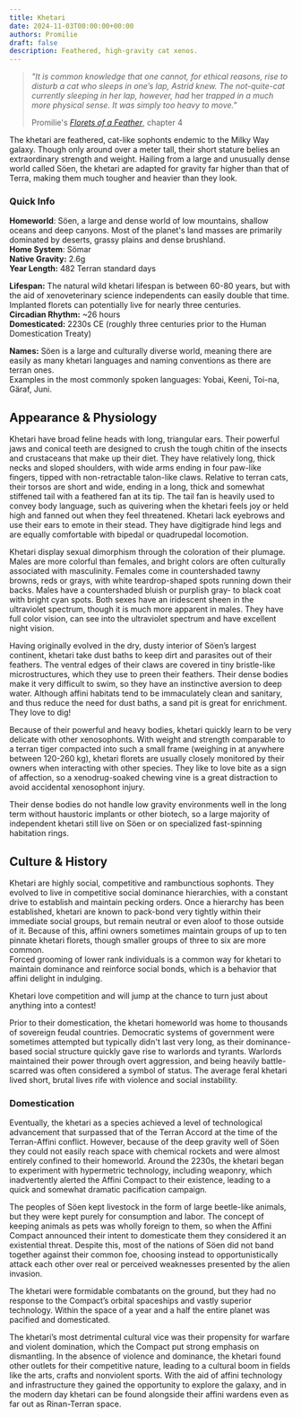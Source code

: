 ```yaml
---
title: Khetari
date: 2024-11-03T00:00:00+00:00
authors: Promilie
draft: false
description: Feathered, high-gravity cat xenos.
---
```

> _"It is common knowledge that one cannot, for ethical reasons, rise to disturb a cat who sleeps in one’s lap, Astrid knew. The not-quite-cat currently sleeping in her lap, however, had_ her _trapped in a much more physical sense. It was simply too heavy to move."_
> 
> Promilie's [_Florets of a Feather_](https://archiveofourown.org/works/54477985/chapters/145430536), chapter 4

The khetari are feathered, cat-like sophonts endemic to the Milky Way galaxy. Though only around over a meter tall, their short stature belies an extraordinary strength and weight. Hailing from a large and unusually dense world called Söen, the khetari are adapted for gravity far higher than that of Terra, making them much tougher and heavier than they look.
### Quick Info
**Homeworld**: Söen, a large and dense world of low mountains, shallow oceans and deep canyons. Most of the planet's land masses are primarily dominated by deserts, grassy plains and dense brushland.  
**Home System**: Sömar  
**Native Gravity:** 2.6g  
**Year Length:** 482 Terran standard days

**Lifespan:** The natural wild khetari lifespan is between 60-80 years, but with the aid of xenoveterinary science independents can easily double that time. Implanted florets can potentially live for nearly three centuries.  
**Circadian Rhythm:** ~26 hours  
**Domesticated:** 2230s CE (roughly three centuries prior to the Human Domestication Treaty)

**Names:** Söen is a large and culturally diverse world, meaning there are easily as many khetari languages and naming conventions as there are terran ones.  
Examples in the most commonly spoken languages: Yobai, Keeni, Toi-na, Gäraf, Juni.
## Appearance & Physiology
Khetari have broad feline heads with long, triangular ears. Their powerful jaws and conical teeth are designed to crush the tough chitin of the insects and crustaceans that make up their diet. They have relatively long, thick necks and sloped shoulders, with wide arms ending in four paw-like fingers, tipped with non-retractable talon-like claws. Relative to terran cats, their torsos are short and wide, ending in a long, thick and somewhat stiffened tail with a feathered fan at its tip. The tail fan is heavily used to convey body language, such as quivering when the khetari feels joy or held high and fanned out when they feel threatened. Khetari lack eyebrows and use their ears to emote in their stead. They have digitigrade hind legs and are equally comfortable with bipedal or quadrupedal locomotion.

Khetari display sexual dimorphism through the coloration of their plumage. Males are more colorful than females, and bright colors are often culturally associated with masculinity. Females come in countershaded tawny browns, reds or grays, with white teardrop-shaped spots running down their backs. Males have a countershaded bluish or purplish gray- to black coat with bright cyan spots. Both sexes have an iridescent sheen in the ultraviolet spectrum, though it is much more apparent in males. They have full color vision, can see into the ultraviolet spectrum and have excellent night vision.

Having originally evolved in the dry, dusty interior of Söen’s largest continent, khetari take dust baths to keep dirt and parasites out of their feathers. The ventral edges of their claws are covered in tiny bristle-like microstructures, which they use to preen their feathers. Their dense bodies make it very difficult to swim, so they have an instinctive aversion to deep water. Although affini habitats tend to be immaculately clean and sanitary, and thus reduce the need for dust baths, a sand pit is great for enrichment. They love to dig!

Because of their powerful and heavy bodies, khetari quickly learn to be very delicate with other xenosophonts. With weight and strength comparable to a terran tiger compacted into such a small frame (weighing in at anywhere between 120-260 kg), khetari florets are usually closely monitored by their owners when interacting with other species. They like to love bite as a sign of affection, so a xenodrug-soaked chewing vine is a great distraction to avoid accidental xenosophont injury.

Their dense bodies do not handle low gravity environments well in the long term without haustoric implants or other biotech, so a large majority of independent khetari still live on Söen or on specialized fast-spinning habitation rings.
## Culture & History
Khetari are highly social, competitive and rambunctious sophonts. They evolved to live in competitive social dominance hierarchies, with a constant drive to establish and maintain pecking orders. Once a hierarchy has been established, khetari are known to pack-bond very tightly within their immediate social groups, but remain neutral or even aloof to those outside of it. Because of this, affini owners sometimes maintain groups of up to ten pinnate khetari florets, though smaller groups of three to six are more common.  
Forced grooming of lower rank individuals is a common way for khetari to maintain dominance and reinforce social bonds, which is a behavior that affini delight in indulging.

Khetari love competition and will jump at the chance to turn just about anything into a contest!

Prior to their domestication, the khetari homeworld was home to thousands of sovereign feudal countries. Democratic systems of government were sometimes attempted but typically didn't last very long, as their dominance-based social structure quickly gave rise to warlords and tyrants. Warlords maintained their power through overt aggression, and being heavily battle-scarred was often considered a symbol of status. The average feral khetari lived short, brutal lives rife with violence and social instability.
### Domestication
Eventually, the khetari as a species achieved a level of technological advancement that surpassed that of the Terran Accord at the time of the Terran-Affini conflict. However, because of the deep gravity well of Söen they could not easily reach space with chemical rockets and were almost entirely confined to their homeworld. Around the 2230s, the khetari began to experiment with hypermetric technology, including weaponry, which inadvertently alerted the Affini Compact to their existence, leading to a quick and somewhat dramatic pacification campaign.

The peoples of Söen kept livestock in the form of large beetle-like animals, but they were kept purely for consumption and labor. The concept of keeping animals as pets was wholly foreign to them, so when the Affini Compact announced their intent to domesticate them they considered it an existential threat. Despite this, most of the nations of Söen did not band together against their common foe, choosing instead to opportunistically attack each other over real or perceived weaknesses presented by the alien invasion.

The khetari were formidable combatants on the ground, but they had no response to the Compact’s orbital spaceships and vastly superior technology. Within the space of a year and a half the entire planet was pacified and domesticated.

The khetari’s most detrimental cultural vice was their propensity for warfare and violent domination, which the Compact put strong emphasis on dismantling. In the absence of violence and dominance, the khetari found other outlets for their competitive nature, leading to a cultural boom in fields like the arts, crafts and nonviolent sports. With the aid of affini technology and infrastructure they gained the opportunity to explore the galaxy, and in the modern day khetari can be found alongside their affini wardens even as far out as Rinan-Terran space.
